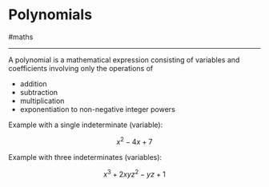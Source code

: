 # Polynomials

#maths

-----

A polynomial is a mathematical expression consisting of
variables and coefficients involving only the operations of

- addition
- subtraction
- multiplication
- exponentiation to non-negative integer powers 

Example with a single indeterminate (variable):

$$x^2-4x+7$$

Example with three indeterminates (variables):

$$x^3+2xyz^2-yz+1$$
